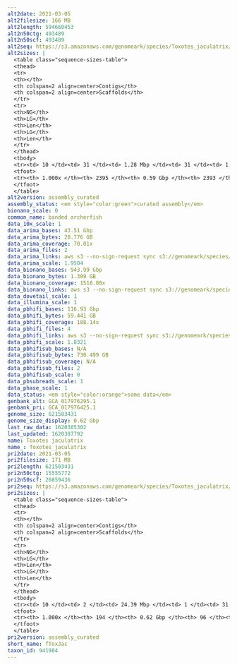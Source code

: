 ```yaml
---
alt2date: 2021-03-05
alt2filesize: 166 MB
alt2length: 594660453
alt2n50ctg: 493489
alt2n50scf: 493489
alt2seq: https://s3.amazonaws.com/genomeark/species/Toxotes_jaculatrix/fToxJac2/assembly_curated/fToxJac2.alt.cur.20210305.fasta.gz
alt2sizes: |
  <table class="sequence-sizes-table">
  <thead>
  <tr>
  <th></th>
  <th colspan=2 align=center>Contigs</th>
  <th colspan=2 align=center>Scaffolds</th>
  </tr>
  <tr>
  <th>NG</th>
  <th>LG</th>
  <th>Len</th>
  <th>LG</th>
  <th>Len</th>
  </tr>
  </thead>
  <tbody>
  <tr><td> 10 </td><td> 31 </td><td> 1.28 Mbp </td><td> 31 </td><td> 1.28 Mbp </td></tr>  <tr><td> 20 </td><td> 88 </td><td> 0.94 Mbp </td><td> 88 </td><td> 0.94 Mbp </td></tr>  <tr><td> 30 </td><td> 157 </td><td> 0.77 Mbp </td><td> 157 </td><td> 0.77 Mbp </td></tr>  <tr><td> 40 </td><td> 244 </td><td> 0.62 Mbp </td><td> 244 </td><td> 0.62 Mbp </td></tr>  <tr style="background-color:#cccccc;"><td> 50 </td><td> 350 </td><td> 0.49 Mbp </td><td> 350 </td><td> 0.49 Mbp </td></tr>  <tr><td> 60 </td><td> 485 </td><td> 0.40 Mbp </td><td> 485 </td><td> 0.40 Mbp </td></tr>  <tr><td> 70 </td><td> 656 </td><td> 0.30 Mbp </td><td> 656 </td><td> 0.30 Mbp </td></tr>  <tr><td> 80 </td><td> 899 </td><td> 0.20 Mbp </td><td> 899 </td><td> 0.20 Mbp </td></tr>  <tr><td> 90 </td><td> 1282 </td><td> 0.11 Mbp </td><td> 1282 </td><td> 0.11 Mbp </td></tr>  <tr><td> 100 </td><td> 2394 </td><td> 4.29 Kbp </td><td> 2392 </td><td> 10.08 Kbp </td></tr>  </tbody>
  <tfoot>
  <tr><th> 1.000x </th><th> 2395 </th><th> 0.59 Gbp </th><th> 2393 </th><th> 0.59 Gbp </th></tr>
  </tfoot>
  </table>
alt2version: assembly_curated
assembly_status: <em style="color:green">curated assembly</em>
bionano_scale: 0
common_name: banded archerfish
data_10x_scale: 1
data_arima_bases: 43.51 Gbp
data_arima_bytes: 20.776 GB
data_arima_coverage: 70.01x
data_arima_files: 2
data_arima_links: aws s3 --no-sign-request sync s3://genomeark/species/Toxotes_jaculatrix/fToxJac2/genomic_data/arima/ .<br>
data_arima_scale: 1.9504
data_bionano_bases: 943.99 Gbp
data_bionano_bytes: 1.309 GB
data_bionano_coverage: 1518.88x
data_bionano_links: aws s3 --no-sign-request sync s3://genomeark/species/Toxotes_jaculatrix/fToxJac2/genomic_data/bionano/ .<br>
data_dovetail_scale: 1
data_illumina_scale: 1
data_pbhifi_bases: 116.93 Gbp
data_pbhifi_bytes: 59.441 GB
data_pbhifi_coverage: 188.14x
data_pbhifi_files: 4
data_pbhifi_links: aws s3 --no-sign-request sync s3://genomeark/species/Toxotes_jaculatrix/fToxJac2/genomic_data/pacbio/ . --exclude "*subreads.bam*"<br>
data_pbhifi_scale: 1.8321
data_pbhifisub_bases: N/A
data_pbhifisub_bytes: 730.499 GB
data_pbhifisub_coverage: N/A
data_pbhifisub_files: 2
data_pbhifisub_scale: 0
data_pbsubreads_scale: 1
data_phase_scale: 1
data_status: <em style="color:orange">some data</em>
genbank_alt: GCA_017976295.1
genbank_pri: GCA_017976425.1
genome_size: 621503431
genome_size_display: 0.62 Gbp
last_raw_data: 1620305302
last_updated: 1620307792
name: Toxotes jaculatrix
name_: Toxotes_jaculatrix
pri2date: 2021-03-05
pri2filesize: 171 MB
pri2length: 621503431
pri2n50ctg: 15555772
pri2n50scf: 26859436
pri2seq: https://s3.amazonaws.com/genomeark/species/Toxotes_jaculatrix/fToxJac2/assembly_curated/fToxJac2.pri.cur.20210305.fasta.gz
pri2sizes: |
  <table class="sequence-sizes-table">
  <thead>
  <tr>
  <th></th>
  <th colspan=2 align=center>Contigs</th>
  <th colspan=2 align=center>Scaffolds</th>
  </tr>
  <tr>
  <th>NG</th>
  <th>LG</th>
  <th>Len</th>
  <th>LG</th>
  <th>Len</th>
  </tr>
  </thead>
  <tbody>
  <tr><td> 10 </td><td> 2 </td><td> 24.39 Mbp </td><td> 1 </td><td> 31.07 Mbp </td></tr>  <tr><td> 20 </td><td> 5 </td><td> 21.26 Mbp </td><td> 3 </td><td> 30.86 Mbp </td></tr>  <tr><td> 30 </td><td> 8 </td><td> 19.49 Mbp </td><td> 5 </td><td> 30.45 Mbp </td></tr>  <tr><td> 40 </td><td> 11 </td><td> 18.62 Mbp </td><td> 8 </td><td> 29.63 Mbp </td></tr>  <tr style="background-color:#cccccc;"><td> 50 </td><td> 15 </td><td style="background-color:#88ff88;"> 15.56 Mbp </td><td> 10 </td><td style="background-color:#88ff88;"> 26.86 Mbp </td></tr>  <tr><td> 60 </td><td> 19 </td><td> 11.13 Mbp </td><td> 12 </td><td> 26.73 Mbp </td></tr>  <tr><td> 70 </td><td> 25 </td><td> 8.69 Mbp </td><td> 14 </td><td> 26.02 Mbp </td></tr>  <tr><td> 80 </td><td> 34 </td><td> 5.91 Mbp </td><td> 17 </td><td> 22.36 Mbp </td></tr>  <tr><td> 90 </td><td> 49 </td><td> 2.56 Mbp </td><td> 20 </td><td> 20.84 Mbp </td></tr>  <tr><td> 100 </td><td> 193 </td><td> 19.38 Kbp </td><td> 95 </td><td> 22.72 Kbp </td></tr>  </tbody>
  <tfoot>
  <tr><th> 1.000x </th><th> 194 </th><th> 0.62 Gbp </th><th> 96 </th><th> 0.62 Gbp </th></tr>
  </tfoot>
  </table>
pri2version: assembly_curated
short_name: fToxJac
taxon_id: 941984
---
```

